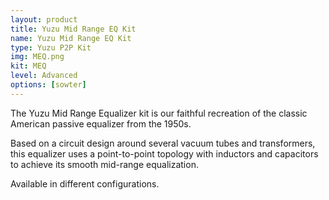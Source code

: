 ```yaml
---
layout: product
title: Yuzu Mid Range EQ Kit
name: Yuzu Mid Range EQ Kit
type: Yuzu P2P Kit
img: MEQ.png
kit: MEQ
level: Advanced
options: [sowter]
---
```


The Yuzu Mid Range Equalizer kit is our faithful recreation of the classic American passive equalizer from the 1950s.

Based on a circuit design around several vacuum tubes and transformers, this equalizer uses a point-to-point topology with inductors and capacitors to achieve its smooth mid-range equalization.

Available in different configurations.

